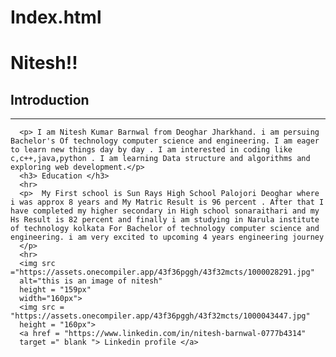 # Index.html

<!DOCTYPE html>

<html lang="en">

  <head>
    <title>Hello World!</title>
    <link rel="stylesheet" href="styles.css" />
  </head>
  <body>
      <!-- This is my first comment -->
      <h1 class="title">Nitesh!!</h1>
      <p id="currentTime"></p>
      <script src="script.js"></script>
      <h2> Introduction </h2>
      <hr>
  
      
      <p> I am Nitesh Kumar Barnwal from Deoghar Jharkhand. i am persuing Bachelor's Of technology computer science and engineering. I am eager to learn new things day by day . I am interested in coding like c,c++,java,python . I am learning Data structure and algorithms and exploring web development.</p>
      <h3> Education </h3>
      <hr>
      <p>  My First school is Sun Rays High School Palojori Deoghar where i was approx 8 years and My Matric Result is 96 percent . After that I have completed my higher secondary in High school sonaraithari and my Hs Result is 82 percent and finally i am studying in Narula institute of technology kolkata For Bachelor of technology computer science and engineering. i am very excited to upcoming 4 years engineering journey
      </p>
      <hr>
      <img src ="https://assets.onecompiler.app/43f36pggh/43f32mcts/1000028291.jpg"
      alt="this is an image of nitesh"
      height = "159px"
      width="160px">
      <img src = "https://assets.onecompiler.app/43f36pggh/43f32mcts/1000043447.jpg"
      height = "160px">
      <a href = "https://www.linkedin.com/in/nitesh-barnwal-0777b4314"
      target =" blank "> Linkedin profile </a>
    
  </body>
</html>
 
